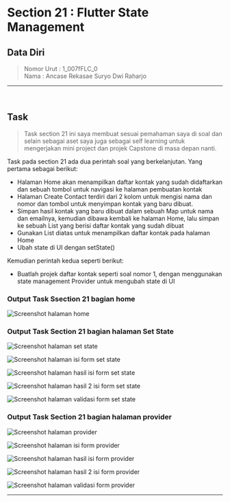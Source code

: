 # Section 21 : Flutter State Management

## Data Diri

> Nomor Urut  : 1_007fFLC_0 <br>
Nama        : Ancase Rekasae Suryo Dwi Raharjo

--- 

<br>

## **Task**

>Task section 21 ini saya membuat sesuai pemahaman saya di soal dan selain sebagai aset saya juga sebagai self learning untuk mengerjakan mini project dan projek Capstone di masa depan nanti.

Task pada section 21 ada dua perintah soal yang berkelanjutan. Yang pertama sebagai berikut:
- Halaman Home akan menampilkan daftar kontak yang sudah didaftarkan dan sebuah tombol untuk navigasi ke halaman pembuatan kontak
- Halaman Create Contact terdiri dari 2 kolom untuk mengisi nama dan nomor dan tombol untuk menyimpan kontak yang baru dibuat.
- Simpan hasil kontak yang baru dibuat dalam sebuah Map untuk nama dan emailnya, kemudian dibawa kembali ke halaman Home, lalu simpan ke sebuah List yang berisi daftar kontak yang sudah dibuat
- Gunakan List diatas untuk menampilkan daftar kontak pada halaman Home
- Ubah state di UI dengan setState()

Kemudian perintah kedua seperti berikut:
- Buatlah projek daftar kontak seperti soal nomor 1, dengan menggunakan state management Provider untuk mengubah state di UI

### Output Task Ssection 21 bagian home

![Screenshot halaman home](../Screenshots/Screenshot_hasilRun1(tampilan%20home).png)

### Output Task Section 21 bagian halaman Set State

![Screenshot halaman set state](../Screenshots/Screenshot_hasilRun2(tampilan%20set%20state).png)

![Screenshot halaman isi form set state](../Screenshots/Screenshot_hasilRun3(tampilan%20isi%20form%20set%20state).png)

![Screenshot halaman hasil isi form set state](../Screenshots/Screenshot_hasilRun4(tampilan%20hasil%20set%20state).png)

![Screenshot halaman hasil 2 isi form set state](../Screenshots/Screenshot_hasilRun5(tampilan%20hasil%202%20set%20state).png)

![Screenshot halaman validasi form set state](../Screenshots/Screenshot_hasilRun10(tampilan%20validsi%20provider).png)

### Output Task Section 21 bagian halaman provider 

![Screenshot halaman provider](../Screenshots/Screenshot_hasilRun6(tampilan%20provider).png)

![Screenshot halaman isi form provider](../Screenshots/Screenshot_hasilRun7(tampilan%20isi%20form%20provider).png)

![Screenshot halaman hasil isi form provider](../Screenshots/Screenshot_hasilRun8(tampilan%20hasil%20provider).png)

![Screenshot halaman hasil 2 isi form provider](../Screenshots/Screenshot_hasilRun9(tampilan%20hasil%202%20provider).png)

![Screenshot halaman validasi form provider](../Screenshots/Screenshot_hasilRun11(tampilan%20validsi%20provider).png)

---